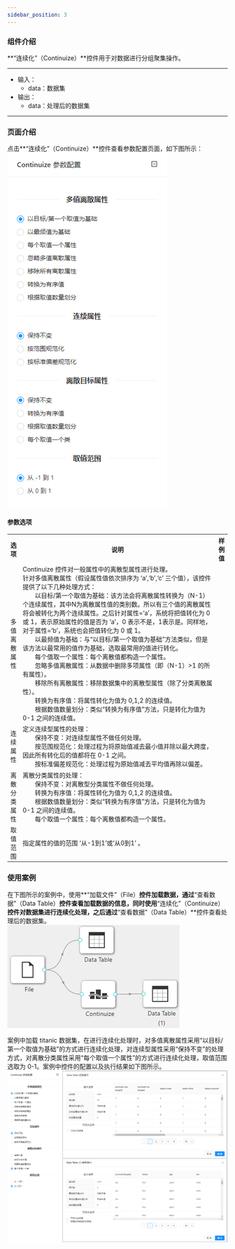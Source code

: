 ```yaml
---
sidebar_position: 3
---
```

### 组件介绍
**“连续化”（Continuize）**控件用于对数据进行分组聚集操作。

<hr/>

- 输入：
  - data：数据集
- 输出：
  - data：处理后的数据集

<hr/>


### 页面介绍
点击**“连续化”（Continuize）**控件查看参数配置页面，如下图所示：  
[ ![](/img/aistudio/feature-engineering/continuize/param.png) ](/img/aistudio/feature-engineering/continuize/param.png)

#### 参数选项
<table>
  <tr>
    <th>选项</th>
    <th width="650">说明</th>
    <th>样例值</th>
  </tr>
  <tr>
      <td>多值离散属性</td> 
      <td>
      Continuize 控件对一般属性中的离散型属性进行处理。<br/>
      针对多值离散属性（假设属性值依次排序为 ‘a’,‘b’,‘c’ 三个值），该控件提供了以下几种处理方式：<br/>
      &emsp;&emsp;以目标/第一个取值为基础：该方法会将离散属性转换为（N-1）个连续属性，其中N为离散属性值的类别数。所以有三个值的离散属性将会被转化为两个连续属性。之后针对属性=‘a’，系统将把值转化为 0 或 1，表示原始属性的值是否为 ‘a’，0 表示不是，1表示是。同样地，对于属性=‘b’，系统也会把值转化为 0 或 1。<br/>
      &emsp;&emsp;以最频值为基础：与“以目标/第一个取值为基础”方法类似，但是该方法以最常用的值作为基础，选取最常用的值进行转化。<br/>
      &emsp;&emsp;每个值取一个属性：每个离散值都构造一个属性。<br/>
      &emsp;&emsp;忽略多值离散属性：从数据中删除多项属性（即（N-1）>1 的所有属性）。<br/>
      &emsp;&emsp;移除所有离散属性：移除数据集中的离散型属性（除了分类离散属性）。<br/>
      &emsp;&emsp;转换为有序值：将属性转化为值为 0,1,2 的连续值。<br/>
      &emsp;&emsp;根据数值数量划分：类似“转换为有序值”方法，只是转化为值为 0-1 之间的连续值。
      </td> 
      <td></td>
  </tr>
  <tr>
      <td>连续属性</td> 
      <td>
      定义连续型属性的处理：<br/>
      &emsp;&emsp;保持不变：对连续型属性不做任何处理。<br/>
      &emsp;&emsp;按范围规范化：处理过程为将原始值减去最小值并除以最大跨度，因此所有转化后的值都将在 0-1 之间。<br/>
      &emsp;&emsp;按标准偏差规范化：处理过程为原始值减去平均值再除以偏差。
      </td> 
      <td></td>
  </tr>
  <tr>
      <td>离散分类属性</td> 
      <td>
      离散分类属性的处理：<br/>
      &emsp;&emsp;保持不变：对离散型分类属性不做任何处理。<br/>
      &emsp;&emsp;转换为有序值：将属性转化为值为 0,1,2 的连续值。<br/>
      &emsp;&emsp;根据数值数量划分：类似“转换为有序值”方法，只是转化为值为 0-1 之间的连续值。<br/>
      &emsp;&emsp;每个取值一个属性：每个离散值都构造一个属性。
      </td> 
      <td></td>
  </tr>
  <tr>
      <td>取值范围</td> 
      <td>
      指定属性的值的范围 ‘从-1到1’或‘从0到1’ 。
      </td> 
      <td></td>
  </tr>
</table>

### 使用案例
在下图所示的案例中，使用**“加载文件”（File）**控件加载数据，通过**“查看数据”（Data Table）**控件查看加载数据的信息，同时使用**“连续化”（Continuize）**控件对数据集进行连续化处理，之后通过**“查看数据”（Data Table）**控件查看处理后的数据集。   
[ ![](/img/aistudio/feature-engineering/continuize/workflow.png) ](/img/aistudio/feature-engineering/continuize/workflow.png)

案例中加载 titanic 数据集，在进行连续化处理时，对多值离散属性采用“以目标/第一个取值为基础”的方式进行连续化处理，对连续型属性采用“保持不变”的处理方式，对离散分类属性采用“每个取值一个属性”的方式进行连续化处理，取值范围选取为 0-1。案例中控件的配置以及执行结果如下图所示。    
[ ![](/img/aistudio/feature-engineering/continuize/workflow-result.png) ](/img/aistudio/feature-engineering/continuize/workflow-result.png)